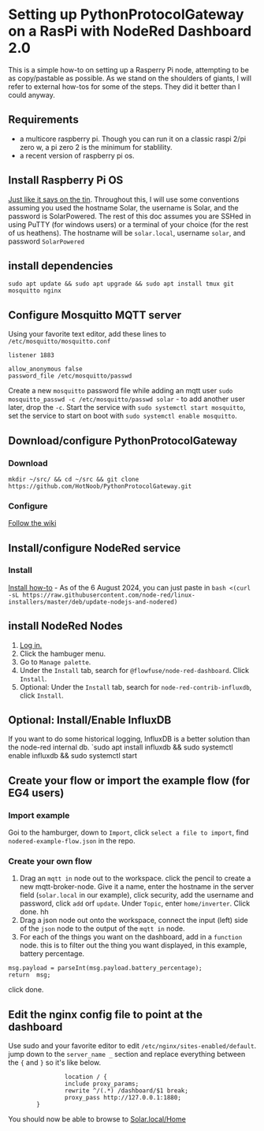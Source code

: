 # Setting up PythonProtocolGateway on a RasPi with NodeRed Dashboard 2.0
This is a simple how-to on setting up a Rasperry Pi node, attempting to be as copy/pastable as possible. As we stand on the shoulders of giants, I will refer to external how-tos for some of the steps. They did it better than I could anyway.

## Requirements
- a multicore raspberry pi. Though you can run it on a classic raspi 2/pi zero w, a pi zero 2 is the minimum for stablility.
- a recent version of raspberry pi os.

## Install Raspberry Pi OS
[Just like it says on the tin](https://www.raspberrypi.com/documentation/computers/getting-started.html#install-an-operating-system). Throughout this, I will use some conventions assuming you used the hostname Solar, the username is Solar, and the password is SolarPowered. The rest of this doc assumes you are SSHed in using PuTTY (for windows users) or a terminal of your choice (for the rest of us heathens). The hostname will be `solar.local`, username `solar`, and password `SolarPowered`

## install dependencies
`sudo apt update && sudo apt upgrade && sudo apt install tmux git mosquitto nginx`

## Configure Mosquitto MQTT server
Using your favorite text editor, add these lines to `/etc/mosquitto/mosquitto.conf`

```
listener 1883

allow_anonymous false 
password_file /etc/mosquitto/passwd

```
Create a new `mosquitto` password file while adding an mqtt user `sudo mosquitto_passwd -c /etc/mosquitto/passwd solar` - to add another user later, drop the `-c`. Start the service with `sudo systemctl start mosquitto`, set the service to start on boot with `sudo systemctl enable mosquitto`. 

## Download/configure PythonProtocolGateway
### Download 
`mkdir ~/src/ && cd ~/src && git clone https://github.com/HotNoob/PythonProtocolGateway.git` 
### Configure
[Follow the wiki](https://github.com/HotNoob/PythonProtocolGateway/wiki)

## Install/configure NodeRed service
### Install
[Install how-to](https://nodered.org/docs/getting-started/raspberrypi) - As of the 6 August 2024, you can just paste in `bash <(curl -sL https://raw.githubusercontent.com/node-red/linux-installers/master/deb/update-nodejs-and-nodered)`

## install NodeRed Nodes
1. [Log in.](http://solar.local:1880/)
2. Click the hambuger menu. 
3. Go to `Manage palette`. 
4. Under the `Install` tab, search for `@flowfuse/node-red-dashboard`. Click `Install`.
5. Optional: Under the `Install` tab, search for `node-red-contrib-influxdb`, click `Install`.

## Optional: Install/Enable InfluxDB
If you want to do some historical logging, InfluxDB is a better solution than the node-red internal db.
`sudo apt install influxdb && sudo systemctl enable influxdb && sudo systemctl start  

## Create your flow or import the example flow (for EG4 users)
### Import example
Goi to the hamburger, down to `Import`, click `select a file to import`, find `nodered-example-flow.json` in the repo.

### Create your own flow
1. Drag an `mqtt in` node out to the workspace. click the pencil to create a new mqtt-broker-node. Give it a name, enter the hostname in the server field (`solar.local` in our example), click security, add the username and password, click `add` orf `update`. Under `Topic`, enter `home/inverter`. Click done.
hh
2. Drag a json node out onto the workspace, connect the input (left) side of the `json` node to the output of the `mqtt in` node.
3. For each of the things you want on the dashboard, add in a `function` node. this is to filter out the thing you want displayed, in this example, battery percentage.
```
msg.payload = parseInt(msg.payload.battery_percentage);
return  msg;
```
click done.

## Edit the nginx config file to point at the dashboard
Use sudo and your favorite editor to edit `/etc/nginx/sites-enabled/default`. jump down to the `server_name _` section and replace everything between the `{` and `}` so it's like below.

```        server_name _;
                location / {
                include proxy_params;
                rewrite ^/(.*) /dashboard/$1 break;
                proxy_pass http://127.0.0.1:1880;
        }
``` 

You should now be able to browse to [Solar.local/Home](http://solar.local/Home/)

